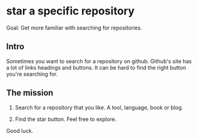 # star a specific repository

Goal: Get more familiar with searching for repositories.

## Intro

Sometimes you want to search for a repository on github. 
Github's site has a lot of links headings and buttons. 
It can be hard to find the right button you're searching for.

## The mission

1. Search for a repository that you like. A tool, language, book or blog.

2. Find the star button. Feel free to explore.

Good luck.
